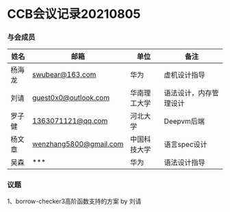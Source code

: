 # CCB会议记录20210805

### 与会成员

| 姓名   | 邮箱                                      | 单位         | 备注                   |
| ------ | ----------------------------------------- | ------------ | ---------------------- |
| 杨海龙 | [swubear@163.com](mailto:swubear@163.com) | 华为         | 虚机设计指导           |
| 刘请   | guest0x0@outlook.com                      | 华南理工大学 | 语法设计，内存管理设计 |
| 罗子健 | 1363071121@qq.com                         | 河北大学     | Deepvm后端             |
| 杨文章 | wenzhang5800@gmail.com                    | 中国科技大学 | 语言spec设计           |
| 吴森   | ***                                       | 华为         | 语法设计指导           |

### 议题

1、borrow-checker3高阶函数支持的方案 by 刘请

